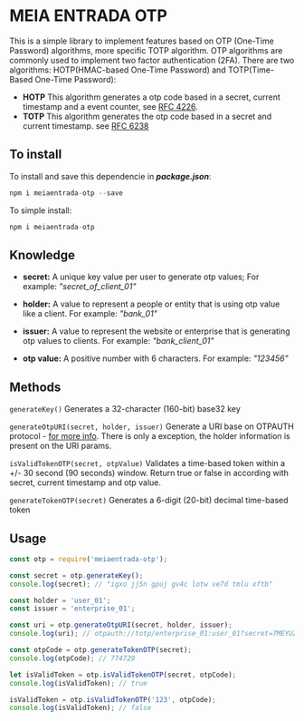 # MEIA ENTRADA OTP
This is a simple library to implement features based on OTP (One-Time Password) algorithms, more specific TOTP algorithm. OTP algorithms are commonly used to implement two factor authentication (2FA).
There are two algorithms: HOTP(HMAC-based One-Time Password) and TOTP(Time-Based One-Time Password):
- **HOTP**
	This algorithm generates a otp code based in a secret, current timestamp and a event counter, see [RFC 4226](https://www.ietf.org/rfc/rfc4226.txt "RFC 4226").
- **TOTP**
	This algorithm generates the otp code based in a secret and current timestamp. see [RFC 6238](https://www.ietf.org/rfc/rfc6238.txt "RFC 6238")

## To install
To install and save this  dependencie in ***package.json***:
```javascript
npm i meiaentrada-otp --save
```
To simple install:
```javascript
npm i meiaentrada-otp
```

## Knowledge
- **secret:**
	A unique key value per user to generate otp values;
	For example: *"secret_of_client_01"*

- **holder:**
	A value to represent a people or entity that is using otp value like a client.
	For example: *"bank_01"*

- **issuer:**
	A value to represent the website or enterprise that is generating otp values to clients.
	For example: *"bank_client_01"*

- **otp value:**
	A positive number with 6 characters.
	For example: *"123456"*

## Methods
`generateKey()`
Generates a 32-character (160-bit) base32 key

`generateOtpURI(secret, holder, issuer)`
Generate a URI base on OTPAUTH protocol - [for more info](https://github.com/google/google-authenticator/wiki/Key-Uri-Format "UR FORMAT"). There is only a exception, the holder information is present on the URI params.

`isValidTokenOTP(secret, otpValue)`
Validates a time-based token within a +/- 30 second (90 seconds) window.
Return true or false in according with secret, current timestamp and otp value.

`generateTokenOTP(secret)`
Generates a 6-digit (20-bit) decimal time-based token

## Usage
```javascript
const otp = require('meiaentrada-otp');

const secret = otp.generateKey();
console.log(secret); // "igxo jj5n gpuj gv4c lotw ve7d tmlu xftb"

const holder = 'user_01';
const issuer = 'enterprise_01';

const uri = otp.generateOtpURI(secret, holder, issuer);
console.log(uri); // otpauth://totp/enterprise_01:user_01?secret=7MEYUZ52337HOOKX25GE3RVIMQ6MJK4O&issuer=enterprise_01&algorithm=SHA1&digits=6&period=30&holder=user_01

const otpCode = otp.generateTokenOTP(secret);
console.log(otpCode); // 774729

let isValidToken = otp.isValidTokenOTP(secret, otpCode);
console.log(isValidToken); // true

isValidToken = otp.isValidTokenOTP('123', otpCode);
console.log(isValidToken); // false
```
